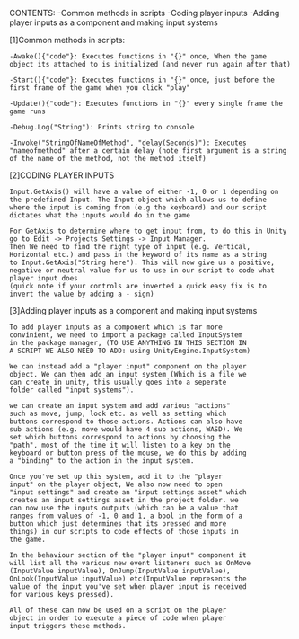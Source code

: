 CONTENTS:
    -Common methods in scripts
    -Coding player inputs
    -Adding player inputs as a component and making input systems

[1]Common methods in scripts:

    -Awake(){"code"}: Executes functions in "{}" once, When the game object its attached to is initialized (and never run again after that)
    
    -Start(){"code"}: Executes functions in "{}" once, just before the first frame of the game when you click "play"
    
    -Update(){"code"}: Executes functions in "{}" every single frame the game runs
    
    -Debug.Log("String"): Prints string to console
    
    -Invoke("StringOfNameOfMethod", "delay(Seconds)"): Executes "nameofmethod" after a certain delay (note first argument is a string of the name of the method, not the method itself)

[2]CODING PLAYER INPUTS

    Input.GetAxis() will have a value of either -1, 0 or 1 depending on the predefined Input. The Input object which allows us to define 
    where the input is coming from (e.g the keyboard) and our script dictates what the inputs would do in the game

    For GetAxis to determine where to get input from, to do this in Unity go to Edit -> Projects Settings -> Input Manager.
    Then We need to find the right type of input (e.g. Vertical, Horizontal etc.) and pass in the keyword of its name as a string
    to Input.GetAxis("String here"). This will now give us a positive, negative or neutral value for us to use in our script to code what player input does
    (quick note if your controls are inverted a quick easy fix is to invert the value by adding a - sign)

[3]Adding player inputs as a component and making input systems

    To add player inputs as a component which is far more 
    convinient, we need to import a package called InputSystem 
    in the package manager, (TO USE ANYTHING IN THIS SECTION IN 
    A SCRIPT WE ALSO NEED TO ADD: using UnityEngine.InputSystem)

    We can instead add a "player input" component on the player 
    object. We can then add an input system (Which is a file we 
    can create in unity, this usually goes into a seperate 
    folder called "input systems").

    we can create an input system and add various "actions" 
    such as move, jump, look etc. as well as setting which 
    buttons correspond to those actions. Actions can also have 
    sub actions (e.g. move would have 4 sub actions, WASD). We 
    set which buttons correspond to actions by choosing the 
    "path", most of the time it will listen to a key on the 
    keyboard or button press of the mouse, we do this by adding 
    a "binding" to the action in the input system.

    Once you've set up this system, add it to the "player 
    input" on the player object, We also now need to open 
    "input settings" and create an "input settings asset" which 
    creates an input settings asset in the project folder. we 
    can now use the inputs outputs (which can be a value that 
    ranges from values of -1, 0 and 1, a bool in the form of a 
    button which just determines that its pressed and more 
    things) in our scripts to code effects of those inputs in 
    the game.

    In the behaviour section of the "player input" component it 
    will list all the various new event listeners such as OnMove
    (InputValue inputValue), OnJump(InputValue inputValue), 
    OnLook(InputValue inputValue) etc(InputValue represents the 
    value of the input you've set when player input is received 
    for various keys pressed). 
    
    All of these can now be used on a script on the player 
    object in order to execute a piece of code when player 
    input triggers these methods.